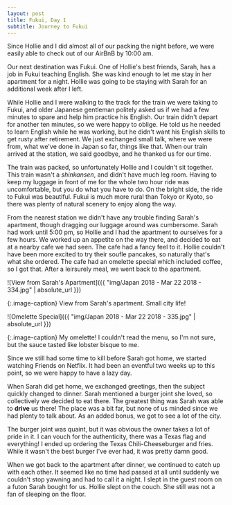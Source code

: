 ```yaml
---
layout: post
title: Fukui, Day 1
subtitle: Journey to Fukui
---
```


Since Hollie and I did almost all of our packing the night before, we were easily able to check out of our AirBnB by 10:00 am.

Our next destination was Fukui. One of Hollie's best friends, Sarah, has a job in Fukui teaching English. She was kind enough to let me stay in her apartment for a night. Hollie was going to be staying with Sarah for an additional week after I left. 

While Hollie and I were walking to the track for the train we were taking to Fukui, and older Japanese gentleman politely asked us if we had a few minutes to spare and help him practice his English. Our train didn't depart for another ten minutes, so we were happy to oblige. He told us he needed to learn English while he was working, but he didn't want his English skills to get rusty after retirement. We just exchanged small talk, where we were from, what we've done in Japan so far, things like that. When our train arrived at the station, we said goodbye, and he thanked us for our time.

The train was packed, so unfortunately Hollie and I couldn't sit together. This train wasn't a _shinkansen_, and didn't have much leg room. Having to keep my luggage in front of me for the whole two hour ride was uncomfortable, but you do what you have to do. On the bright side, the ride to Fukui was beautiful. Fukui is much more rural than Tokyo or Kyoto, so there was plenty of natural scenery to enjoy along the way.

From the nearest station we didn't have any trouble finding Sarah's apartment, though dragging our luggage around was cumbersome. Sarah had work until 5:00 pm, so Hollie and I had the apartment to ourselves for a few hours. We worked up an appetite on the way there, and decided to eat at a nearby cafe we had seen. The cafe had a fancy feel to it. Hollie couldn't have been more excited to try their soufle pancakes, so naturally that's what she ordered. The cafe had an omelette special which included coffee, so I got that. After a leirsurely meal, we went back to the apartment.

![View from Sarah's Apartment]({{ "img/Japan 2018 - Mar 22 2018 - 334.jpg" | absolute_url }})

{:.image-caption}
View from Sarah's apartment. Small city life!

![Omelette Special]({{ "img/Japan 2018 - Mar 22 2018 - 335.jpg" | absolute_url }})

{:.image-caption}
My omelette! I couldn't read the menu, so I'm not sure, but the sauce tasted like lobster bisque to me.

Since we still had some time to kill before Sarah got home, we started watching Friends on Netflix. It had been an eventful two weeks up to this point, so we were happy to have a lazy day.

When Sarah did get home, we exchanged greetings, then the subject quickly changed to dinner. Sarah mentioned a burger joint she loved, so collectively we decided to eat there. The greatest thing was Sarah was able to **drive** us there! The place was a bit far, but none of us minded since we had plenty to talk about. As an added bonus, we got to see a lot of the city.

The burger joint was quaint, but it was obvious the owner takes a lot of pride in it. I can vouch for the authenticity, there was a Texas flag and everything! I ended up ordering the Texas Chili-Cheeseburger and fries. While it wasn't the best burger I've ever had, it was pretty damn good. 

When we got back to the apartment after dinner, we continued to catch up with each other. It seemed like no time had passed at all until suddenly we couldn't stop yawning and had to call it a night. I slept in the guest room on a futon Sarah bought for us. Hollie slept on the couch. She still was not a fan of sleeping on the floor.